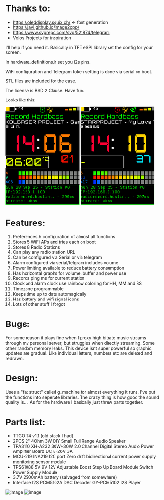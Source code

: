 # Thanks to:
- https://oleddisplay.squix.ch/ <- font generation
- https://javl.github.io/image2cpp/
- https://www.svgrepo.com/svg/521874/telegram
- Volos Projects for inspiration

I'll help if you need it. Basically in TFT eSPI library set the config for your screen.

In hardware_definitions.h set you i2s pins.

WiFi configuration and Telegram token setting is done via serial on boot.

STL files are included for the case.

The license is BSD 2 Clause. Have fun.

Looks like this:

![Example of device screen.](lib/image.bmp)
![Example of device screen.](lib/image2.bmp)


# Features:
1. Preferences.h configuration of almost all functions
2. Stores 5 WiFi APs and tries each on boot
3. Stores 8 Radio Stations
4. Can play any radio station URL
5. Can be configured via Serial or via telegram
6. Alarm configured via serial/telgram includes volume
7. Power limiting available to reduce battery consumption
8. Has horizontal graphs for volume, buffer and power use
9. Records ping ms for current station
10. Clock and alarm clock use rainbow coloring for HH, MM and SS
11. Timezone programmable
12. Keeps time up to date automagically
13. Has battery and wifi signal icons
14. Lots of other stuff I forgot

# Bugs:
For some reason it plays fine when I proxy high bitrate music streams through my personal server, but struggles when directly streaming.
Some other random memory leaks.
This device isnt super powerful so graphic updates are gradual. Like individual letters, numbers etc are deleted and redrawn. 

# Design:
Uses a "fat struct" called g_machine for almost everything it runs. I've put the functions into seperate libraries. The crazy thing is how good the sound quality is....
As for the hardware I basically just threw parts together.

# Parts list:
- TTGO T4 v1.1 (old stock I had)
- 2PCS 2" 4Ohm 3W DIY Small Full Range Audio Speaker
- TPA3110 XH-A232 30W+30W 2.0 Channel Digital Stereo Audio Power Amplifier Board DC 8-26V 3A
- MCU-219 INA219 I2C port Zero drift bidirectional current power supply monitoring sensor module
- TPS61088 5V 9V 12V Adjustable Boost Step Up Board Module Switch Power Supply Module 
- 3.7V 2500mAh battery (salvaged from somewhere)
- Interface I2S PCM5102A DAC Decoder GY-PCM5102 I2S Player

<img width="1034" height="775" alt="image" src="https://github.com/user-attachments/assets/f876ded7-bd4e-4d9b-9dbe-3961468afdad" />
<img width="1132" height="710" alt="image" src="https://github.com/user-attachments/assets/a12d9343-d515-4665-b2be-27745a27e168" />


